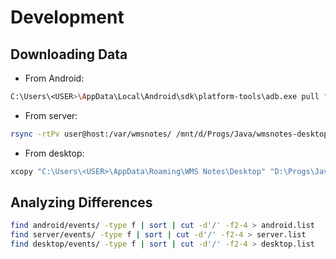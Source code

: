 # Development

## Downloading Data

* From Android:
```sh
C:\Users\<USER>\AppData\Local\Android\sdk\platform-tools\adb.exe pull "/storage/emulated/0/wmsnotes" D:\Progs\Java\wmsnotes-desktop\tmp\android
```
* From server:
```sh
rsync -rtPv user@host:/var/wmsnotes/ /mnt/d/Progs/Java/wmsnotes-desktop/tmp/server/
```
* From desktop:
```sh
xcopy "C:\Users\<USER>\AppData\Roaming\WMS Notes\Desktop" "D:\Progs\Java\wmsnotes-desktop\tmp\desktop\" /E/H
```

## Analyzing Differences

```sh
find android/events/ -type f | sort | cut -d'/' -f2-4 > android.list
find server/events/ -type f | sort | cut -d'/' -f2-4 > server.list
find desktop/events/ -type f | sort | cut -d'/' -f2-4 > desktop.list
```
